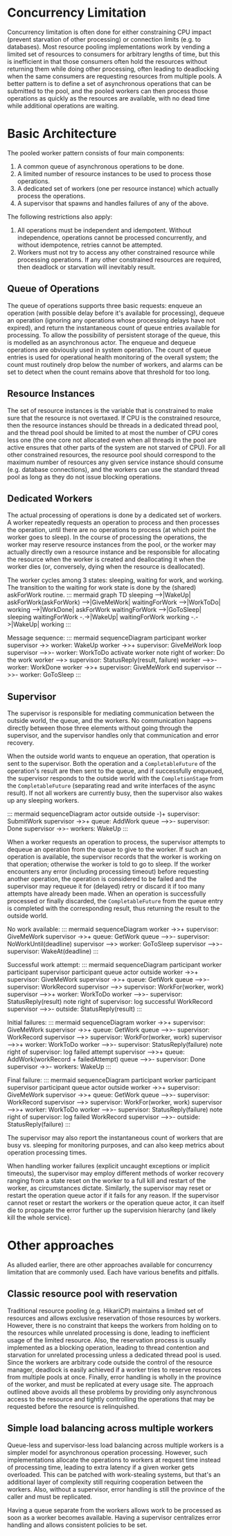 # Concurrency Limitation

Concurrency limitation is often done for
either constraining CPU impact (prevent starvation of other processing)
or connection limits (e.g. to databases).
Most resource pooling implementations work by vending
a limited set of resources to consumers
for arbitrary lengths of time,
but this is inefficient in that those consumers often hold the resources without returning them while doing other processing,
often leading to deadlocking
when the same consumers are requesting resources from multiple pools.
A better pattern is to define a set of asynchronous operations that can be submitted to the pool,
and the pooled workers can then process those operations as quickly as the resources are available,
with no dead time while additional operations are waiting.

# Basic Architecture

The pooled worker pattern consists of four main components:

1. A common queue of asynchronous operations to be done.
2. A limited number of resource instances to be used to process those operations.
3. A dedicated set of workers (one per resource instance) which actually process the operations.
4. A supervisor that spawns and handles failures of any of the above.

The following restrictions also apply:

1. All operations must be independent and idempotent.  Without independence, operations cannot be processed concurrently, and without idempotence, retries cannot be attempted.
2. Workers must not try to access any other constrained resource while processing operations.  If any other constrained resources are required, then deadlock or starvation will inevitably result.


## Queue of Operations

The queue of operations supports three basic requests: enqueue an operation (with possible delay before it's available for processing), dequeue an operation (ignoring any operations whose processing delays have not expired), and return the instantaneous count of queue entries available for processing.  To allow the possibility of persistent storage of the queue, this is modelled as an asynchronous actor.  The enqueue and dequeue operations are obviously used in system operation.  The count of queue entries is used for operational health monitoring of the overall system; the count must routinely drop below the number of workers, and alarms can be set to detect when the count remains above that threshold for too long.

## Resource Instances

The set of resource instances is the variable that is constrained to make sure that the resource is not overtaxed.  If CPU is the constrained resource, then the resource instances should be threads in a dedicated thread pool, and the thread pool should be limited to at most the number of CPU cores less one (the one core not allocated even when all threads in the pool are active ensures that other parts of the system are not starved of CPU).  For all other constrained resources, the resource pool should correspond to the maximum number of resources any given service instance should consume (e.g. database connections), and the workers can use the standard thread pool as long as they do not issue blocking operations.

## Dedicated Workers

The actual processing of operations is done by a dedicated set of workers.  A worker repeatedly requests an operation to process and then processes the operation, until there are no operations to process (at which point the worker goes to sleep).  In the course of processing the operations, the worker may reserve resource instances from the pool, or the worker may actually directly own a resource instance and be responsible for allocating the resource when the worker is created and deallocating it when the worker dies (or, conversely, dying when the resource is deallocated).

The worker cycles among 3 states: sleeping, waiting for work, and working.  The transition to the waiting for work state is done by the (shared) askForWork routine.
::: mermaid
graph TD
  sleeping -->|WakeUp| askForWork(askForWork) -->|GiveMeWork| waitingForWork -->|WorkToDo| working -->|WorkDone| askForWork
  waitingForWork -->|GoToSleep| sleeping
  waitingForWork -.->|WakeUp| waitingForWork
  working -.->|WakeUp| working
:::

Message sequence:
::: mermaid
sequenceDiagram
  participant worker
  supervisor ->> worker: WakeUp
  worker ->>+ supervisor: GiveMeWork
loop
  supervisor -->>- worker: WorkToDo
  activate worker
  note right of worker: Do the work
  worker -->> supervisor: StatusReply(result, failure)
  worker -->>- worker: WorkDone
  worker ->>+ supervisor: GiveMeWork
end
  supervisor -->>- worker: GoToSleep
:::

## Supervisor

The supervisor is responsible for mediating communication between the outside world, the queue, and the workers.  No communication happens directly between those three elements without going through the supervisor, and the supervisor handles only that communication and error recovery.

When the outside world wants to enqueue an operation, that operation is sent to the supervisor.
Both the operation and a `CompletableFuture` of the operation's result are then sent to the queue, and if successfully enqueued, the supervisor responds to the outside world with the `CompletionStage` from the `CompletableFuture` (separating read and write interfaces of the async result).  If not all workers are currently busy, then the supervisor also wakes up any sleeping workers.

::: mermaid
sequenceDiagram
actor outside
outside -)+ supervisor: SubmitWork
supervisor ->>+ queue: AddWork
queue -->>- supervisor: Done
supervisor ->>- workers: WakeUp
:::

When a worker requests an operation to process, the supervisor attempts to dequeue an operation from the queue to give to the worker.  If such an operation is available, the supervisor records that the worker is working on that operation; otherwise the worker is told to go to sleep.  If the worker encounters any error (including processing timeout) before requesting another operation, the operation is considered to be failed and the supervisor may requeue it for (delayed) retry or discard it if too many attempts have already been made.  When an operation is successfully processed or finally discarded, the `CompletableFuture` from the queue entry is completed with the corresponding result, thus returning the result to the outside world.

No work available:
::: mermaid
sequenceDiagram
worker ->>+ supervisor: GiveMeWork
supervisor ->>+ queue: GetWork
queue -->>- supervisor: NoWorkUntil(deadline)
supervisor -->> worker: GoToSleep
supervisor -->>- supervisor: WakeAt(deadline)
:::

Successful work attempt:
::: mermaid
sequenceDiagram
participant worker
participant supervisor
participant queue
actor outside
worker ->>+ supervisor: GiveMeWork
supervisor ->>+ queue: GetWork
queue -->>- supervisor: WorkRecord
supervisor -->> supervisor: WorkFor(worker, work)
supervisor -->>+ worker: WorkToDo
worker -->>- supervisor: StatusReply(result)
note right of supervisor: log successful WorkRecord
supervisor -->>- outside: StatusReply(result)
:::

Initial failures:
::: mermaid
sequenceDiagram
worker ->>+ supervisor: GiveMeWork
supervisor ->>+ queue: GetWork
queue -->>- supervisor: WorkRecord
supervisor -->> supervisor: WorkFor(worker, work)
supervisor -->>+ worker: WorkToDo
worker -->>- supervisor: StatusReply(failure)
note right of supervisor: log failed attempt
supervisor -->>+ queue: AddWork(workRecord + failedAttempt)
queue -->>- supervisor: Done
supervisor ->>- workers: WakeUp
:::

Final failure:
::: mermaid
sequenceDiagram
participant worker
participant supervisor
participant queue
actor outside
worker ->>+ supervisor: GiveMeWork
supervisor ->>+ queue: GetWork
queue -->>- supervisor: WorkRecord
supervisor -->> supervisor: WorkFor(worker, work)
supervisor -->>+ worker: WorkToDo
worker -->>- supervisor: StatusReply(failure)
note right of supervisor: log failed WorkRecord
supervisor -->>- outside: StatusReply(failure)
:::


The supervisor may also report the instantaneous count of workers that are busy vs. sleeping for monitoring purposes, and can also keep metrics about operation processing times.

When handling worker failures (explicit uncaught exceptions or implicit timeouts), the supervisor may employ different methods of worker recovery ranging from a state reset on the worker to a full kill and restart of the worker, as circumstances dictate.  Similarly, the supervisor may reset or restart the operation queue actor if it fails for any reason.  If the supervisor cannot reset or restart the workers or the operation queue actor, it can itself die to propagate the error further up the supervision hierarchy (and likely kill the whole service).

# Other approaches

As alluded earlier, there are other approaches available for concurrency limitation that are commonly used.  Each have various benefits and pitfalls.

## Classic resource pool with reservation

Traditional resource pooling (e.g. HikariCP) maintains a limited set of resources and allows exclusive reservation of those resources by workers.  However, there is no constraint that keeps the workers from holding on to the resources while unrelated processing is done, leading to inefficient usage of the limited resource.  Also, the reservation process is usually implemented as a blocking operation, leading to thread contention and starvation for unrelated processing unless a dedicated thread pool is used.  Since the workers are arbitrary code outside the control of the resource manager, deadlock is easily achieved if a worker tries to reserve resources from multiple pools at once.  Finally, error handling is wholly in the province of the worker, and must be replicated at every usage site.  The approach outlined above avoids all these problems by providing only asynchronous access to the resource and tightly controlling the operations that may be requested before the resource is relinquished.

## Simple load balancing across multiple workers

Queue-less and supervisor-less load balancing across multiple workers is a simpler model for asynchronous operation processing.  However, such implementations allocate the operations to workers at request time instead of processing time, leading to extra latency if a given worker gets overloaded.  This can be patched with work-stealing systems, but that's an additional layer of complexity still requiring cooperation between the workers.  Also, without a supervisor, error handling is still the province of the caller and must be replicated.

Having a queue separate from the workers allows work to be processed as soon as a worker becomes available.  Having a supervisor centralizes error handling and allows consistent policies to be set.
